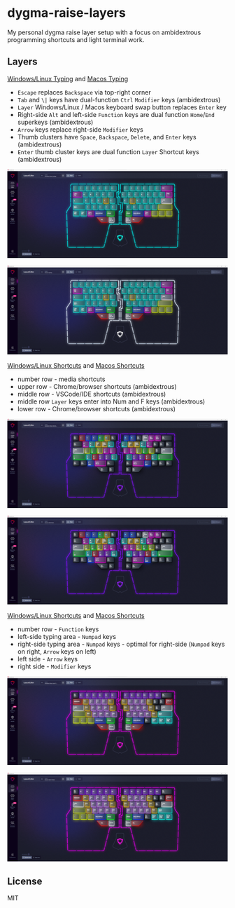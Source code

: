 # dygma-raise-layers

My personal dygma raise layer setup with a focus on ambidextrous programming shortcuts and light terminal work.

## Layers

[Windows/Linux Typing](configs/windows-linux-typing.json) and [Macos Typing](configs/macos-typing.json)

- `Escape` replaces `Backspace` via top-right corner
- `Tab` and `\|` keys have dual-function `Ctrl` `Modifier` keys (ambidextrous)
- `Layer` Windows/Linux / Macos keyboard swap button replaces `Enter` key
- Right-side `Alt` and left-side `Function` keys are dual function `Home`/`End` superkeys (ambidextrous)
- `Arrow` keys replace right-side `Modifier` keys
- Thumb clusters have `Space`, `Backspace`, `Delete`, and `Enter` keys (ambidextrous)
- `Enter` thumb cluster keys are dual function `Layer` Shortcut keys (ambidextrous)

![Windows/Linux Typing](img/windows-linux-typing.png)

![Macos Typing](img/macos-typing.png)

[Windows/Linux Shortcuts](configs/windows-linux-shortcuts.json) and [Macos Shortcuts](configs/macos-shortcuts.json)

- number row - media shortcuts
- upper row - Chrome/browser shortcuts (ambidextrous)
- middle row - VSCode/IDE shortcuts (ambidextrous)
- middle row `Layer` keys enter into Num and F keys (ambidextrous)
- lower row - Chrome/browser shortcuts (ambidextrous)

![Windows/Linux Shortcuts](img/windows-linux-shortcuts.png)

![Macos Shortcuts](img/macos-shortcuts.png)

[Windows/Linux Shortcuts](configs/windows-linux-num-f-keys.json) and [Macos Shortcuts](configs/macos-num-f-keys.json)

- number row - `Function` keys
- left-side typing area - `Numpad` keys
- right-side typing area - `Numpad` keys - optimal for right-side (`Numpad` keys on right, `Arrow` keys on left)
- left side - `Arrow` keys
- right side - `Modifier` keys

![Windows/Linux Num and F Keys](img/windows-linux-num-f-keys.png)

![Macos Num and F Keys](img/macos-num-f-keys.png)

## License

MIT
